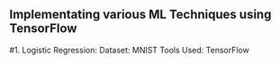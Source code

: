 ## Implementating various ML Techniques using TensorFlow

#1. Logistic Regression: 
Dataset: MNIST
Tools Used: TensorFlow
